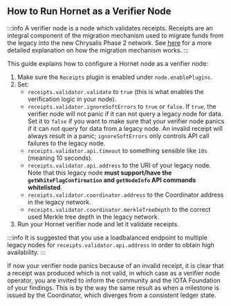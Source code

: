 ## How to Run Hornet as a Verifier Node
:::info
 A verifier node is a node which validates receipts. Receipts are an integral component of the migration mechanism used to migrate funds from the legacy into the new Chrysalis Phase 2 network. See [here](https://chrysalis.docs.iota.org/guides/migration-in-depth.html) for a more detailed explanation on how the migration mechanism works.
:::

This guide explains how to configure a Hornet node as a verifier node:

1. Make sure the `Receipts` plugin is enabled under `node.enablePlugins`.
1. Set:
    - `receipts.validator.validate` to `true` (this is what enables the verification logic in your node).
    - `receipts.validator.ignoreSoftErrors` to `true` or `false`. If `true`, the verifier node will not panic if it can
      not query a legacy node for data. Set it to `false` if you want to make sure that your verifier node panics if it
      can not query for data from a legacy node. An invalid receipt will always result in a panic; `ignoreSoftErrors`
      only controls API call failures to the legacy node.
    - `receipts.validator.api.timeout` to something sensible like `10s` (meaning 10 seconds).
    - `receipts.validator.api.address` to the URI of your legacy node. Note that this legacy node **must support/have
      the `getWhiteFlagConfirmation` and `getNodeInfo` API commands whitelisted**.
    - `receipts.validator.coordinator.address` to the Coordinator address in the legacy network.
    - `receipts.validator.coordinator.merkleTreeDepth` to the correct used Merkle tree depth in the legacy network.
1. Run your Hornet verifier node and let it validate receipts.

:::info
It is suggested that you use a loadbalanced endpoint to multiple legacy nodes for `receipts.validator.api.address` in order to obtain high availability.
:::

If now your verifier node panics because of an invalid receipt, it is clear that a receipt was produced which is not
valid, in which case as a verifier node operator, you are invited to inform the community and the IOTA Foundation of
your findings. This is by the way the same result as when a milestone is issued by the Coordinator, which diverges from
a consistent ledger state.